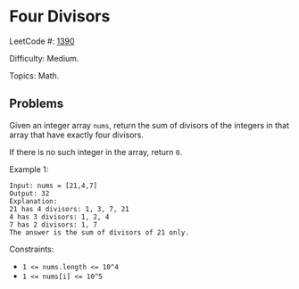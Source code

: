 # Four Divisors

LeetCode #: [1390](https://leetcode.com/problems/four-divisors/)

Difficulty: Medium.

Topics: Math.

## Problems

Given an integer array `nums`, return the sum of divisors of the integers in that array that have exactly four divisors.

If there is no such integer in the array, return `0`.

Example 1:

```text
Input: nums = [21,4,7]
Output: 32
Explanation:
21 has 4 divisors: 1, 3, 7, 21
4 has 3 divisors: 1, 2, 4
7 has 2 divisors: 1, 7
The answer is the sum of divisors of 21 only.
```

Constraints:

- `1 <= nums.length <= 10^4`
- `1 <= nums[i] <= 10^5`
